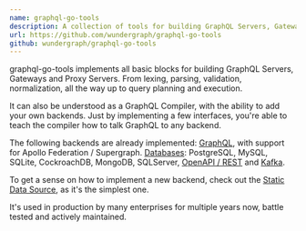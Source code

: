 ```yaml
---
name: graphql-go-tools
description: A collection of tools for building GraphQL Servers, Gateways, Proxy Servers and Middleware in Go.
url: https://github.com/wundergraph/graphql-go-tools
github: wundergraph/graphql-go-tools
---
```


graphql-go-tools implements all basic blocks for building GraphQL Servers, Gateways and Proxy Servers.
From lexing, parsing, validation, normalization, all the way up to query planning and execution.

It can also be understood as a GraphQL Compiler, with the ability to add your own backends.
Just by implementing a few interfaces, you're able to teach the compiler how to talk GraphQL to any backend.

The following backends are already implemented:
[GraphQL](https://github.com/wundergraph/graphql-go-tools/tree/master/pkg/engine/datasource/graphql_datasource), with support for Apollo Federation / Supergraph.
[Databases](https://github.com/wundergraph/wundergraph/tree/main/pkg/datasources/database): PostgreSQL, MySQL, SQLite, CockroachDB, MongoDB, SQLServer,
[OpenAPI / REST](https://github.com/wundergraph/wundergraph/tree/main/pkg/datasources/oas) and
[Kafka](https://github.com/wundergraph/graphql-go-tools/tree/master/pkg/engine/datasource/kafka_datasource).

To get a sense on how to implement a new backend, check out the [Static Data Source](https://github.com/wundergraph/graphql-go-tools/tree/master/pkg/engine/datasource/staticdatasource),
as it's the simplest one.

It's used in production by many enterprises for multiple years now, battle tested and actively maintained.
